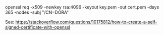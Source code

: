 openssl req -x509 -newkey rsa:4096 -keyout key.pem -out cert.pem -days 365 -nodes -subj "/CN=DORA"

See:  https://stackoverflow.com/questions/10175812/how-to-create-a-self-signed-certificate-with-openssl
